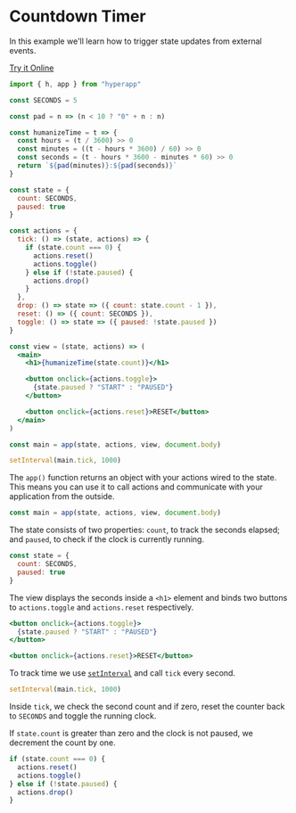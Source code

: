 # Countdown Timer

In this example we'll learn how to trigger state updates from external events.

[Try it Online](https://codepen.io/hyperapp/pen/evOZLv?editors=0010)

```jsx
import { h, app } from "hyperapp"

const SECONDS = 5

const pad = n => (n < 10 ? "0" + n : n)

const humanizeTime = t => {
  const hours = (t / 3600) >> 0
  const minutes = ((t - hours * 3600) / 60) >> 0
  const seconds = (t - hours * 3600 - minutes * 60) >> 0
  return `${pad(minutes)}:${pad(seconds)}`
}

const state = {
  count: SECONDS,
  paused: true
}

const actions = {
  tick: () => (state, actions) => {
    if (state.count === 0) {
      actions.reset()
      actions.toggle()
    } else if (!state.paused) {
      actions.drop()
    }
  },
  drop: () => state => ({ count: state.count - 1 }),
  reset: () => ({ count: SECONDS }),
  toggle: () => state => ({ paused: !state.paused })
}

const view = (state, actions) => (
  <main>
    <h1>{humanizeTime(state.count)}</h1>

    <button onclick={actions.toggle}>
      {state.paused ? "START" : "PAUSED"}
    </button>

    <button onclick={actions.reset}>RESET</button>
  </main>
)

const main = app(state, actions, view, document.body)

setInterval(main.tick, 1000)
```

The `app()` function returns an object with your actions wired to the state. This means you can use it to call actions and communicate with your application from the outside.

```jsx
const main = app(state, actions, view, document.body)
```

The state consists of two properties: `count`, to track the seconds elapsed; and `paused`, to check if the clock is currently running.

```jsx
const state = {
  count: SECONDS,
  paused: true
}
```

The view displays the seconds inside a `<h1>` element and binds two buttons to `actions.toggle` and `actions.reset` respectively.

```jsx
<button onclick={actions.toggle}>
  {state.paused ? "START" : "PAUSED"}
</button>

<button onclick={actions.reset}>RESET</button>
```

To track time we use [`setInterval`](https://developer.mozilla.org/en-US/docs/Web/API/WindowOrWorkerGlobalScope/setInterval) and call `tick` every second.

```jsx
setInterval(main.tick, 1000)
```

Inside `tick`, we check the second count and if zero, reset the counter back to `SECONDS` and toggle the running clock.

If `state.count` is greater than zero and the clock is not paused, we decrement the count by one.

```jsx
if (state.count === 0) {
  actions.reset()
  actions.toggle()
} else if (!state.paused) {
  actions.drop()
}
```
